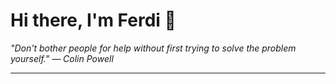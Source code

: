 <h1>Hi there, I'm Ferdi 👋</h1>

<p><em>
  "Don't bother people for help without first trying to solve the problem yourself." — Colin Powell
</em></p>

---

